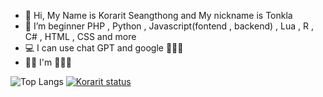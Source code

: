 - 👋 Hi, My Name is Korarit Seangthong and My nickname is Tonkla
- 🌱 I’m beginner PHP , Python , Javascript(fontend , backend) , Lua , R , C# , HTML , CSS and more
- 💻 I can use chat GPT and google 🤣🤣🤣
- 🤦‍♂️ I'm 🦆🦆🦆

![Top Langs](https://github-readme-stats.vercel.app/api/top-langs/?username=korarit&theme=tokyonight) [![Korarit status](https://github-readme-stats.vercel.app/api?username=korarit&theme=algolia&show_icons=true)](https://github.com/korarit)	
